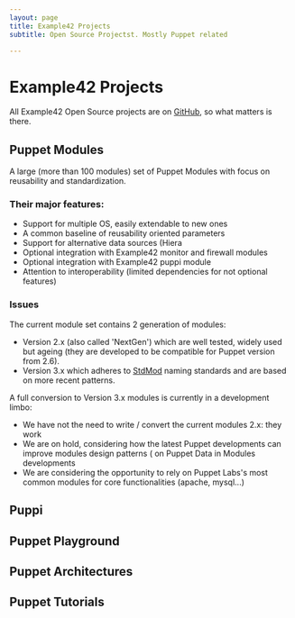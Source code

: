 ```yaml
---
layout: page
title: Example42 Projects
subtitle: Open Source Projectst. Mostly Puppet related

---
```


# Example42 Projects

All Example42 Open Source projects are on [GitHub](https://github.com/example42), so what matters is there.

## Puppet Modules
A large (more than 100 modules) set of Puppet Modules with focus on reusability and standardization.

### Their major features:

- Support for multiple OS, easily extendable to new ones
- A common baseline of reusability oriented parameters
- Support for alternative data sources (Hiera 
- Optional integration with Example42 monitor and firewall modules
- Optional integration with Example42 puppi module
- Attention to interoperability (limited dependencies for not optional features)


### Issues

The current module set contains 2 generation of modules:

- Version 2.x (also called 'NextGen') which are well tested, widely used but ageing (they are developed to be compatible for Puppet version from 2.6).
- Version 3.x which adheres to [StdMod](https://github.com/stdmod) naming standards and are based on more recent patterns.

A full conversion to Version 3.x modules is currently in a development limbo:

- We have not the need to write / convert the current modules 2.x: they work
- We are on hold, considering how the latest Puppet developments can improve modules design patterns ( on Puppet Data in Modules developments 
- We are considering the opportunity to rely on Puppet Labs's most common modules for core functionalities (apache, mysql...)

## Puppi

## Puppet Playground 

## Puppet Architectures

## Puppet Tutorials



